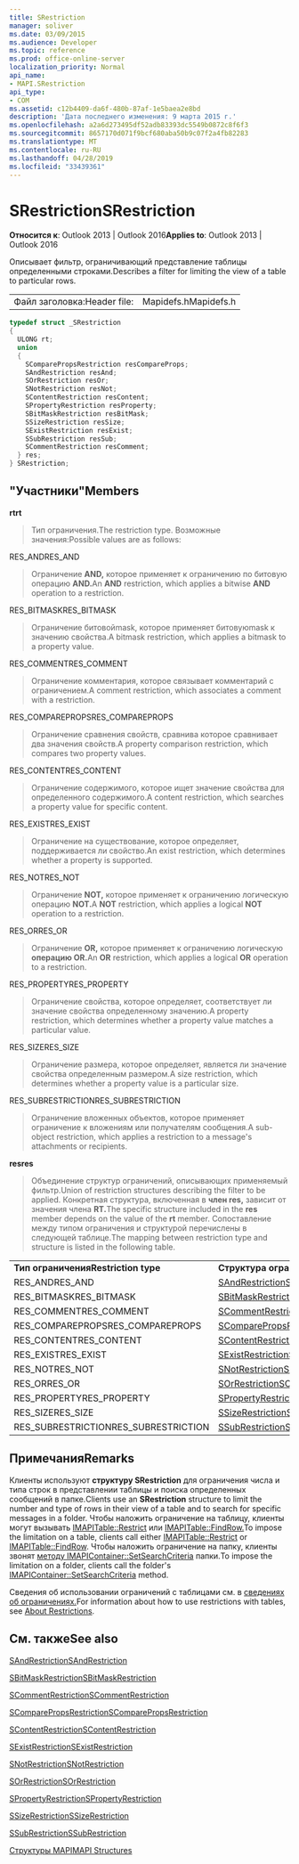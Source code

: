 ```yaml
---
title: SRestriction
manager: soliver
ms.date: 03/09/2015
ms.audience: Developer
ms.topic: reference
ms.prod: office-online-server
localization_priority: Normal
api_name:
- MAPI.SRestriction
api_type:
- COM
ms.assetid: c12b4409-da6f-480b-87af-1e5baea2e8bd
description: 'Дата последнего изменения: 9 марта 2015 г.'
ms.openlocfilehash: a2a6d273495df52adb83393dc5549b0872c8f6f3
ms.sourcegitcommit: 8657170d071f9bcf680aba50b9c07f2a4fb82283
ms.translationtype: MT
ms.contentlocale: ru-RU
ms.lasthandoff: 04/28/2019
ms.locfileid: "33439361"
---
```

# <a name="srestriction"></a><span data-ttu-id="ded29-103">SRestriction</span><span class="sxs-lookup"><span data-stu-id="ded29-103">SRestriction</span></span>

  
  
<span data-ttu-id="ded29-104">**Относится к**: Outlook 2013 | Outlook 2016</span><span class="sxs-lookup"><span data-stu-id="ded29-104">**Applies to**: Outlook 2013 | Outlook 2016</span></span> 
  
<span data-ttu-id="ded29-105">Описывает фильтр, ограничивающий представление таблицы определенными строками.</span><span class="sxs-lookup"><span data-stu-id="ded29-105">Describes a filter for limiting the view of a table to particular rows.</span></span> 
  
|||
|:-----|:-----|
|<span data-ttu-id="ded29-106">Файл заголовка:</span><span class="sxs-lookup"><span data-stu-id="ded29-106">Header file:</span></span>  <br/> |<span data-ttu-id="ded29-107">Mapidefs.h</span><span class="sxs-lookup"><span data-stu-id="ded29-107">Mapidefs.h</span></span>  <br/> |
   
```cpp
typedef struct _SRestriction
{
  ULONG rt;
  union
  {
    SComparePropsRestriction resCompareProps;
    SAndRestriction resAnd;
    SOrRestriction resOr;
    SNotRestriction resNot;
    SContentRestriction resContent;
    SPropertyRestriction resProperty;
    SBitMaskRestriction resBitMask;
    SSizeRestriction resSize;
    SExistRestriction resExist;
    SSubRestriction resSub;
    SCommentRestriction resComment;
  } res;
} SRestriction;

```

## <a name="members"></a><span data-ttu-id="ded29-108">"Участники"</span><span class="sxs-lookup"><span data-stu-id="ded29-108">Members</span></span>

 <span data-ttu-id="ded29-109">**rt**</span><span class="sxs-lookup"><span data-stu-id="ded29-109">**rt**</span></span>
  
> <span data-ttu-id="ded29-110">Тип ограничения.</span><span class="sxs-lookup"><span data-stu-id="ded29-110">The restriction type.</span></span> <span data-ttu-id="ded29-111">Возможные значения:</span><span class="sxs-lookup"><span data-stu-id="ded29-111">Possible values are as follows:</span></span> 
    
<span data-ttu-id="ded29-112">RES_AND</span><span class="sxs-lookup"><span data-stu-id="ded29-112">RES_AND</span></span> 
  
> <span data-ttu-id="ded29-113">Ограничение **AND,** которое применяет к ограничению по битовую операцию **AND.**</span><span class="sxs-lookup"><span data-stu-id="ded29-113">An **AND** restriction, which applies a bitwise **AND** operation to a restriction.</span></span> 
    
<span data-ttu-id="ded29-114">RES_BITMASK</span><span class="sxs-lookup"><span data-stu-id="ded29-114">RES_BITMASK</span></span> 
  
> <span data-ttu-id="ded29-115">Ограничение битовойmask, которое применяет битовуюmask к значению свойства.</span><span class="sxs-lookup"><span data-stu-id="ded29-115">A bitmask restriction, which applies a bitmask to a property value.</span></span>
    
<span data-ttu-id="ded29-116">RES_COMMENT</span><span class="sxs-lookup"><span data-stu-id="ded29-116">RES_COMMENT</span></span> 
  
> <span data-ttu-id="ded29-117">Ограничение комментария, которое связывает комментарий с ограничением.</span><span class="sxs-lookup"><span data-stu-id="ded29-117">A comment restriction, which associates a comment with a restriction.</span></span>
    
<span data-ttu-id="ded29-118">RES_COMPAREPROPS</span><span class="sxs-lookup"><span data-stu-id="ded29-118">RES_COMPAREPROPS</span></span> 
  
> <span data-ttu-id="ded29-119">Ограничение сравнения свойств, сравнива которое сравнивает два значения свойств.</span><span class="sxs-lookup"><span data-stu-id="ded29-119">A property comparison restriction, which compares two property values.</span></span>
    
<span data-ttu-id="ded29-120">RES_CONTENT</span><span class="sxs-lookup"><span data-stu-id="ded29-120">RES_CONTENT</span></span> 
  
> <span data-ttu-id="ded29-121">Ограничение содержимого, которое ищет значение свойства для определенного содержимого.</span><span class="sxs-lookup"><span data-stu-id="ded29-121">A content restriction, which searches a property value for specific content.</span></span>
    
<span data-ttu-id="ded29-122">RES_EXIST</span><span class="sxs-lookup"><span data-stu-id="ded29-122">RES_EXIST</span></span> 
  
> <span data-ttu-id="ded29-123">Ограничение на существование, которое определяет, поддерживается ли свойство.</span><span class="sxs-lookup"><span data-stu-id="ded29-123">An exist restriction, which determines whether a property is supported.</span></span>
    
<span data-ttu-id="ded29-124">RES_NOT</span><span class="sxs-lookup"><span data-stu-id="ded29-124">RES_NOT</span></span> 
  
> <span data-ttu-id="ded29-125">Ограничение **NOT,** которое применяет к ограничению логическую операцию **NOT.**</span><span class="sxs-lookup"><span data-stu-id="ded29-125">A **NOT** restriction, which applies a logical **NOT** operation to a restriction.</span></span> 
    
<span data-ttu-id="ded29-126">RES_OR</span><span class="sxs-lookup"><span data-stu-id="ded29-126">RES_OR</span></span> 
  
> <span data-ttu-id="ded29-127">Ограничение **OR,** которое применяет к ограничению логическую **операцию OR.**</span><span class="sxs-lookup"><span data-stu-id="ded29-127">An **OR** restriction, which applies a logical **OR** operation to a restriction.</span></span> 
    
<span data-ttu-id="ded29-128">RES_PROPERTY</span><span class="sxs-lookup"><span data-stu-id="ded29-128">RES_PROPERTY</span></span> 
  
> <span data-ttu-id="ded29-129">Ограничение свойства, которое определяет, соответствует ли значение свойства определенному значению.</span><span class="sxs-lookup"><span data-stu-id="ded29-129">A property restriction, which determines whether a property value matches a particular value.</span></span>
    
<span data-ttu-id="ded29-130">RES_SIZE</span><span class="sxs-lookup"><span data-stu-id="ded29-130">RES_SIZE</span></span> 
  
> <span data-ttu-id="ded29-131">Ограничение размера, которое определяет, является ли значение свойства определенным размером.</span><span class="sxs-lookup"><span data-stu-id="ded29-131">A size restriction, which determines whether a property value is a particular size.</span></span>
    
<span data-ttu-id="ded29-132">RES_SUBRESTRICTION</span><span class="sxs-lookup"><span data-stu-id="ded29-132">RES_SUBRESTRICTION</span></span> 
  
> <span data-ttu-id="ded29-133">Ограничение вложенных объектов, которое применяет ограничение к вложениям или получателям сообщения.</span><span class="sxs-lookup"><span data-stu-id="ded29-133">A sub-object restriction, which applies a restriction to a message's attachments or recipients.</span></span>
    
 <span data-ttu-id="ded29-134">**res**</span><span class="sxs-lookup"><span data-stu-id="ded29-134">**res**</span></span>
  
> <span data-ttu-id="ded29-135">Объединение структур ограничений, описывающих применяемый фильтр.</span><span class="sxs-lookup"><span data-stu-id="ded29-135">Union of restriction structures describing the filter to be applied.</span></span> <span data-ttu-id="ded29-136">Конкретная структура, включенная в **член res,** зависит от значения члена **RT.**</span><span class="sxs-lookup"><span data-stu-id="ded29-136">The specific structure included in the **res** member depends on the value of the **rt** member.</span></span> <span data-ttu-id="ded29-137">Сопоставление между типом ограничения и структурой перечислены в следующей таблице.</span><span class="sxs-lookup"><span data-stu-id="ded29-137">The mapping between restriction type and structure is listed in the following table.</span></span> 
    
|||
|:-----|:-----|
|<span data-ttu-id="ded29-138">**Тип ограничения**</span><span class="sxs-lookup"><span data-stu-id="ded29-138">**Restriction type**</span></span> <br/> |<span data-ttu-id="ded29-139">**Структура ограничений**</span><span class="sxs-lookup"><span data-stu-id="ded29-139">**Restriction structure**</span></span> <br/> |
|<span data-ttu-id="ded29-140">RES_AND</span><span class="sxs-lookup"><span data-stu-id="ded29-140">RES_AND</span></span>  <br/> |[<span data-ttu-id="ded29-141">SAndRestriction</span><span class="sxs-lookup"><span data-stu-id="ded29-141">SAndRestriction</span></span>](sandrestriction.md) <br/> |
|<span data-ttu-id="ded29-142">RES_BITMASK</span><span class="sxs-lookup"><span data-stu-id="ded29-142">RES_BITMASK</span></span>  <br/> |[<span data-ttu-id="ded29-143">SBitMaskRestriction</span><span class="sxs-lookup"><span data-stu-id="ded29-143">SBitMaskRestriction</span></span>](sbitmaskrestriction.md) <br/> |
|<span data-ttu-id="ded29-144">RES_COMMENT</span><span class="sxs-lookup"><span data-stu-id="ded29-144">RES_COMMENT</span></span>  <br/> |[<span data-ttu-id="ded29-145">SCommentRestriction</span><span class="sxs-lookup"><span data-stu-id="ded29-145">SCommentRestriction</span></span>](scommentrestriction.md) <br/> |
|<span data-ttu-id="ded29-146">RES_COMPAREPROPS</span><span class="sxs-lookup"><span data-stu-id="ded29-146">RES_COMPAREPROPS</span></span>  <br/> |[<span data-ttu-id="ded29-147">SComparePropsRestriction</span><span class="sxs-lookup"><span data-stu-id="ded29-147">SComparePropsRestriction</span></span>](scomparepropsrestriction.md) <br/> |
|<span data-ttu-id="ded29-148">RES_CONTENT</span><span class="sxs-lookup"><span data-stu-id="ded29-148">RES_CONTENT</span></span>  <br/> |[<span data-ttu-id="ded29-149">SContentRestriction</span><span class="sxs-lookup"><span data-stu-id="ded29-149">SContentRestriction</span></span>](scontentrestriction.md) <br/> |
|<span data-ttu-id="ded29-150">RES_EXIST</span><span class="sxs-lookup"><span data-stu-id="ded29-150">RES_EXIST</span></span>  <br/> |[<span data-ttu-id="ded29-151">SExistRestriction</span><span class="sxs-lookup"><span data-stu-id="ded29-151">SExistRestriction</span></span>](sexistrestriction.md) <br/> |
|<span data-ttu-id="ded29-152">RES_NOT</span><span class="sxs-lookup"><span data-stu-id="ded29-152">RES_NOT</span></span>  <br/> |[<span data-ttu-id="ded29-153">SNotRestriction</span><span class="sxs-lookup"><span data-stu-id="ded29-153">SNotRestriction</span></span>](snotrestriction.md) <br/> |
|<span data-ttu-id="ded29-154">RES_OR</span><span class="sxs-lookup"><span data-stu-id="ded29-154">RES_OR</span></span>  <br/> |[<span data-ttu-id="ded29-155">SOrRestriction</span><span class="sxs-lookup"><span data-stu-id="ded29-155">SOrRestriction</span></span>](sorrestriction.md) <br/> |
|<span data-ttu-id="ded29-156">RES_PROPERTY</span><span class="sxs-lookup"><span data-stu-id="ded29-156">RES_PROPERTY</span></span>  <br/> |[<span data-ttu-id="ded29-157">SPropertyRestriction</span><span class="sxs-lookup"><span data-stu-id="ded29-157">SPropertyRestriction</span></span>](spropertyrestriction.md) <br/> |
|<span data-ttu-id="ded29-158">RES_SIZE</span><span class="sxs-lookup"><span data-stu-id="ded29-158">RES_SIZE</span></span>  <br/> |[<span data-ttu-id="ded29-159">SSizeRestriction</span><span class="sxs-lookup"><span data-stu-id="ded29-159">SSizeRestriction</span></span>](ssizerestriction.md) <br/> |
|<span data-ttu-id="ded29-160">RES_SUBRESTRICTION</span><span class="sxs-lookup"><span data-stu-id="ded29-160">RES_SUBRESTRICTION</span></span>  <br/> |[<span data-ttu-id="ded29-161">SSubRestriction</span><span class="sxs-lookup"><span data-stu-id="ded29-161">SSubRestriction</span></span>](ssubrestriction.md) <br/> |
   
## <a name="remarks"></a><span data-ttu-id="ded29-162">Примечания</span><span class="sxs-lookup"><span data-stu-id="ded29-162">Remarks</span></span>

<span data-ttu-id="ded29-163">Клиенты используют **структуру SRestriction** для ограничения числа и типа строк в представлении таблицы и поиска определенных сообщений в папке.</span><span class="sxs-lookup"><span data-stu-id="ded29-163">Clients use an **SRestriction** structure to limit the number and type of rows in their view of a table and to search for specific messages in a folder.</span></span> <span data-ttu-id="ded29-164">Чтобы наложить ограничение на таблицу, клиенты могут вызывать [IMAPITable::Restrict](imapitable-restrict.md) или [IMAPITable::FindRow.](imapitable-findrow.md)</span><span class="sxs-lookup"><span data-stu-id="ded29-164">To impose the limitation on a table, clients call either [IMAPITable::Restrict](imapitable-restrict.md) or [IMAPITable::FindRow](imapitable-findrow.md).</span></span> <span data-ttu-id="ded29-165">Чтобы наложить ограничение на папку, клиенты звонят [методу IMAPIContainer::SetSearchCriteria](imapicontainer-setsearchcriteria.md) папки.</span><span class="sxs-lookup"><span data-stu-id="ded29-165">To impose the limitation on a folder, clients call the folder's [IMAPIContainer::SetSearchCriteria](imapicontainer-setsearchcriteria.md) method.</span></span> 
  
<span data-ttu-id="ded29-166">Сведения об использовании ограничений с таблицами см. в [сведениях об ограничениях.](about-restrictions.md)</span><span class="sxs-lookup"><span data-stu-id="ded29-166">For information about how to use restrictions with tables, see [About Restrictions](about-restrictions.md).</span></span> 
  
## <a name="see-also"></a><span data-ttu-id="ded29-167">См. также</span><span class="sxs-lookup"><span data-stu-id="ded29-167">See also</span></span>



[<span data-ttu-id="ded29-168">SAndRestriction</span><span class="sxs-lookup"><span data-stu-id="ded29-168">SAndRestriction</span></span>](sandrestriction.md)
  
[<span data-ttu-id="ded29-169">SBitMaskRestriction</span><span class="sxs-lookup"><span data-stu-id="ded29-169">SBitMaskRestriction</span></span>](sbitmaskrestriction.md)
  
[<span data-ttu-id="ded29-170">SCommentRestriction</span><span class="sxs-lookup"><span data-stu-id="ded29-170">SCommentRestriction</span></span>](scommentrestriction.md)
  
[<span data-ttu-id="ded29-171">SComparePropsRestriction</span><span class="sxs-lookup"><span data-stu-id="ded29-171">SComparePropsRestriction</span></span>](scomparepropsrestriction.md)
  
[<span data-ttu-id="ded29-172">SContentRestriction</span><span class="sxs-lookup"><span data-stu-id="ded29-172">SContentRestriction</span></span>](scontentrestriction.md)
  
[<span data-ttu-id="ded29-173">SExistRestriction</span><span class="sxs-lookup"><span data-stu-id="ded29-173">SExistRestriction</span></span>](sexistrestriction.md)
  
[<span data-ttu-id="ded29-174">SNotRestriction</span><span class="sxs-lookup"><span data-stu-id="ded29-174">SNotRestriction</span></span>](snotrestriction.md)
  
[<span data-ttu-id="ded29-175">SOrRestriction</span><span class="sxs-lookup"><span data-stu-id="ded29-175">SOrRestriction</span></span>](sorrestriction.md)
  
[<span data-ttu-id="ded29-176">SPropertyRestriction</span><span class="sxs-lookup"><span data-stu-id="ded29-176">SPropertyRestriction</span></span>](spropertyrestriction.md)
  
[<span data-ttu-id="ded29-177">SSizeRestriction</span><span class="sxs-lookup"><span data-stu-id="ded29-177">SSizeRestriction</span></span>](ssizerestriction.md)
  
[<span data-ttu-id="ded29-178">SSubRestriction</span><span class="sxs-lookup"><span data-stu-id="ded29-178">SSubRestriction</span></span>](ssubrestriction.md)


[<span data-ttu-id="ded29-179">Структуры MAPI</span><span class="sxs-lookup"><span data-stu-id="ded29-179">MAPI Structures</span></span>](mapi-structures.md)

